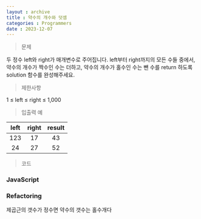 ```yaml
---
layout : archive
title : 약수의 개수와 덧셈
categories : Programmers
date : 2023-12-07
---
```

> 문제<br>

두 정수 left와 right가 매개변수로 주어집니다. left부터 right까지의 모든 수들 중에서, 약수의 개수가 짝수인 수는 더하고, 약수의 개수가 홀수인 수는 뺀 수를 return 하도록 solution 함수를 완성해주세요.

> 제한사항<br>

1 ≤ left ≤ right ≤ 1,000

> 입출력 예<br>

|left|right|result|
|:--:|:--:|:--:|
|123|17|43|
|24|27|52|

> 코드

### JavaScript

<script src="https://gist.github.com/kwontaehoon/d1440a6598487b3a6716e0c5366874b4.js"></script>

### Refactoring

제곱근의 갯수가 정수면 약수의 갯수는 홀수개다